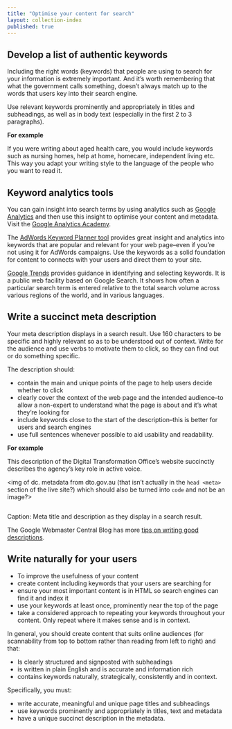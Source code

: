 ```yaml
---
title: "Optimise your content for search"
layout: collection-index
published: true
---
```


## Develop a list of authentic keywords

Including the right words (keywords) that people are using to search for your information is extremely important. And
it’s worth remembering that what the government calls something, doesn’t always match up to the words that users key into their search engine.

Use relevant keywords prominently and appropriately in titles and subheadings, as well as in body text (especially in the first 2 to 3 paragraphs).

**For example**

If you were writing about aged health care, you would include keywords such as nursing homes, help at home, homecare, independent living etc.  This way you adapt your writing style to the language of the people who you want to read it.

## Keyword analytics tools

You can gain insight into search terms by using analytics such as [Google Analytics](https://analytics.google.com/) and then use this insight to optimise your content and metadata. Visit the [Google Analytics Academy](https://analyticsacademy.withgoogle.com/).

The [AdWords Keyword Planner tool](https://adwords.google.com/KeywordPlanner) provides great insight and analytics into keywords that are popular and relevant for your web page–even if you’re not using it for  AdWords campaigns. Use the keywords as a solid foundation for content to connects with your users and direct them to your site.

[Google Trends](https://www.google.com/trends/ "Google Trends") provides guidance in identifying and selecting keywords. It is a public web facility based on Google Search. It shows how often a particular search term is entered relative to the total search volume across various regions of the world, and in various languages.

## Write a succinct meta description

Your meta description displays in a search result. Use 160 characters to be specific and highly relevant so as to be understood out of context. Write for the audience and use verbs to motivate them to click, so they can find out or do something specific.

The description should:

- contain the main and unique points of the page to help users decide whether to click
- clearly cover the context of the web page and the intended audience–to allow a non-expert to understand what the page is about and it’s what they’re looking for
- include keywords close to the start of the description–this is better for users and search engines
- use full sentences whenever possible to aid usability and readability.

**For example**

This description of the Digital Transformation Office’s website succinctly describes the agency’s key role in active voice.

<img of dc. metadata from dto.gov.au (that isn’t actually in the `head <meta>` section of the live site?) which should also be turned into `code` and not be an image?>

<img screencap of the DTO metadata being used in the google search listing>

Caption: Meta title and description as they display in a search result.

The Google Webmaster Central Blog has more [tips on writing good descriptions](http://googlewebmastercentral.blogspot.com.au/2007/09/improve-snippets-with-meta-description.html).

## Write naturally for your users

- To improve the usefulness of your content
- create content including keywords that your users are searching for
- ensure your most important content is in HTML so search engines can find it and index it
- use your keywords at least once, prominently near the top of the page
- take a considered approach to repeating your keywords throughout your content. Only repeat where it makes sense and is in context.

In general, you should create content that suits online audiences (for scannability from top to bottom rather than reading from left to right) and that:

- Is clearly structured and signposted with subheadings
- is written in plain English and is accurate and information rich
- contains keywords naturally, strategically, consistently and in context.

Specifically, you must:

- write accurate, meaningful and unique page titles and subheadings
- use keywords prominently and appropriately in titles, text and metadata
- have a unique succinct description in the metadata.
